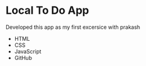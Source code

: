 # Local To Do App 
Developed this app as my first excersice with prakash

- HTML
- CSS
- JavaScript
- GitHub 